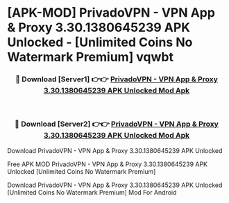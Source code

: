 # [APK-MOD] PrivadoVPN - VPN App & Proxy 3.30.1380645239 APK Unlocked - [Unlimited Coins No Watermark Premium] vqwbt



<div align="center">
<h3>🔴 Download [Server1] 👉👉 <a href="https://momento.my/?title=PrivadoVPN_-_VPN_App_&_Proxy_3.30.1380645239_APK_Unlocked">PrivadoVPN - VPN App & Proxy 3.30.1380645239 APK Unlocked Mod Apk</a></h3><br>

<h3>🔴 Download [Server2] 👉👉 <a href="https://momento.my/?title=PrivadoVPN_-_VPN_App_&_Proxy_3.30.1380645239_APK_Unlocked">PrivadoVPN - VPN App & Proxy 3.30.1380645239 APK Unlocked Mod Apk</a></h3>
</div>



Download PrivadoVPN - VPN App & Proxy 3.30.1380645239 APK Unlocked 

Free APK MOD PrivadoVPN - VPN App & Proxy 3.30.1380645239 APK Unlocked [Unlimited Coins No Watermark Premium]

Download PrivadoVPN - VPN App & Proxy 3.30.1380645239 APK Unlocked [Unlimited Coins No Watermark Premium] Mod For Android
